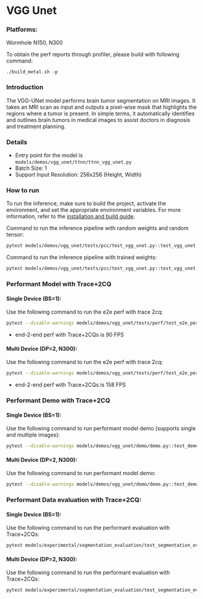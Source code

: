 # VGG Unet
### Platforms:

Wormhole N150, N300

To obtain the perf reports through profiler, please build with following command:
```
./build_metal.sh -p
```

### Introduction
The VGG-UNet model performs brain tumor segmentation on MRI images. It takes an MRI scan as input and outputs a pixel-wise mask that highlights the regions where a tumor is present. In simple terms, it automatically identifies and outlines brain tumors in medical images to assist doctors in diagnosis and treatment planning.
### Details
- Entry point for the model is `models/demos/vgg_unet/ttnn/ttnn_vgg_unet.py`
- Batch Size: 1
- Support Input Resolution: 256x256 (Height, Width)

### How to run

To run the inference, make sure to build the project, activate the environment, and set the appropriate environment variables.
For more information, refer to the [installation and build guide](https://docs.tenstorrent.com/tt-metalium/latest/get_started/get_started.html#install-and-build).

Command to run the inference pipeline with random weights and random tensor:

```sh
pytest models/demos/vgg_unet/tests/pcc/test_vgg_unet.py::test_vgg_unet[0-pretrained_weight_false]
```

Command to run the inference pipeline with trained weights:

```sh
pytest models/demos/vgg_unet/tests/pcc/test_vgg_unet.py::test_vgg_unet[0-pretrained_weight_true]
```

### Performant Model with Trace+2CQ

#### Single Device (BS=1):

Use the following command to run the e2e perf with trace 2cq:
```sh
pytest --disable-warnings models/demos/vgg_unet/tests/perf/test_e2e_performant.py::test_vgg_unet_e2e
```
- end-2-end perf with Trace+2CQs is 90 FPS

#### Multi Device (DP=2, N300):

Use the following command to run the e2e perf with trace 2cq:
```sh
pytest --disable-warnings models/demos/vgg_unet/tests/perf/test_e2e_performant.py::test_vgg_unet_e2e_dp
```
- end-2-end perf with Trace+2CQs is 158 FPS


### Performant Demo with Trace+2CQ

#### Single Device (BS=1):

Use the following command to run performant model demo (supports single and multiple images):

```sh
pytest --disable-warnings models/demos/vgg_unet/demo/demo.py::test_demo
```

#### Multi Device (DP=2, N300):


Use the following command to run performant model demo:

```sh
pytest --disable-warnings models/demos/vgg_unet/demo/demo.py::test_demo_dp
```

### Performant Data evaluation with Trace+2CQ:

#### Single Device (BS=1):

Use the following command to run the performant evaluation with Trace+2CQs:

```sh
pytest models/experimental/segmentation_evaluation/test_segmentation_eval.py::test_vgg_unet
```

#### Multi Device (DP=2, N300):

Use the following command to run the performant evaluation with Trace+2CQs:

```sh
pytest models/experimental/segmentation_evaluation/test_segmentation_eval.py::test_vgg_unet_dp
```
